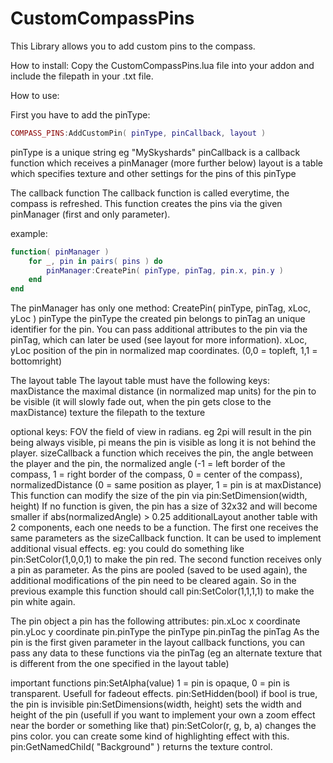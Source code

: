 CustomCompassPins
=================
This Library allows you to add custom pins to the compass.

How to install:
Copy the CustomCompassPins.lua file into your addon and include the filepath in your .txt file.

How to use:

First you have to add the pinType:

```lua
COMPASS_PINS:AddCustomPin( pinType, pinCallback, layout )
```
pinType is a unique string eg "MySkyshards"
pinCallback is a callback function which receives a pinManager (more further below)
layout is a table which specifies texture and other settings for the pins of this pinType

The callback function
The callback function is called everytime, the compass is refreshed.
This function creates the pins via the given pinManager (first and only parameter).

example:
```lua
function( pinManager )
    for _, pin in pairs( pins ) do
        pinManager:CreatePin( pinType, pinTag, pin.x, pin.y )
    end
end
```

The pinManager has only one method: CreatePin( pinType, pinTag, xLoc, yLoc )
pinType the pinType the created pin belongs to
pinTag an unique identifier for the pin. You can pass additional attributes to the pin via the pinTag, which can later be used (see layout for more information).
xLoc, yLoc position of the pin in normalized map coordinates. (0,0 = topleft, 1,1 = bottomright)


The layout table
The layout table must have the following keys:
maxDistance the maximal distance (in normalized map units) for the pin to be visible (it will slowly fade out, when the pin gets close to the maxDistance)
texture the filepath to the texture

optional keys:
FOV the field of view in radians. eg 2pi will result in the pin being always visible, pi means the pin is visible as long it is not behind the player.
sizeCallback a function which receives the pin, the angle between the player and the pin, the normalized angle (-1 = left border of the compass, 1 = right border of the compass, 0 = center of the compass), normalizedDistance (0 = same position as player, 1 = pin is at maxDistance)
This function can modify the size of the pin via pin:SetDimension(width, height)
If no function is given, the pin has a size of 32x32 and will become smaller if abs(normalizedAngle) > 0.25
additionalLayout another table with 2 components, each one needs to be a function.
The first one receives the same parameters as the sizeCallback function. It can be used to implement additional visual effects. eg: you could do something like pin:SetColor(1,0,0,1) to make the pin red.
The second function receives only a pin as parameter. As the pins are pooled (saved to be used again), the additional modifications of the pin need to be cleared again. So in the previous example this function should call pin:SetColor(1,1,1,1) to make the pin white again.

The pin object
a pin has the following attributes:
pin.xLoc x coordinate
pin.yLoc y coordinate
pin.pinType the pinType
pin.pinTag the pinTag
As the pin is the first given parameter in the layout callback functions, you can pass any data to these functions via the pinTag (eg an alternate texture that is different from the one specified in the layout table)

important functions
pin:SetAlpha(value) 1 = pin is opaque, 0 = pin is transparent. Usefull for fadeout effects.
pin:SetHidden(bool) if bool is true, the pin is invisible
pin:SetDimensions(width, height) sets the width and height of the pin (usefull if you want to implement your own a zoom effect near the border or something like that)
pin:SetColor(r, g, b, a) changes the pins color. you can create some kind of highlighting effect with this.
pin:GetNamedChild( "Background" ) returns the texture control.
